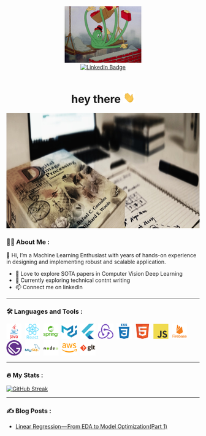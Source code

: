 <!---
wildoctopus/wildoctopus is a ✨ special ✨ repository because its `README.md` (this file) appears on your GitHub profile.
You can click the Preview link to take a look at your changes.
- 💞️ I’m looking to collaborate on ...
--->

<div id="header" align="center">
  <img src="wildoctopus.gif" width="200"/>
  
  <div id="badges">
    <a href="https://www.linkedin.com/in/alok-pandey/">
      <img src="https://img.shields.io/badge/LinkedIn-blue?style=for-the-badge&logo=linkedin&logoColor=white" alt="LinkedIn Badge"/>
    </a>
  </div>
  <img src="https://komarev.com/ghpvc/?username=wildoctopus&style=flat-square&color=blue" alt=""/>
  
  <h1>
    hey there
    <img src="hi.gif" width="30px"/>
  </h1>

  
  
</div>
<div align="center">
    <img src="1539905212167.jpeg" width="1400" height="300"/>
</div>

### :man_technologist: About Me :
👋 Hi, I’m a Machine Learning Enthusiast with years of hands-on experience in designing and implementing robust and scalable application.
- 👀 Love to explore SOTA papers in Computer Vision Deep Learning
- 🌱 Currently exploring technical contnt writing
- 📫 Connect me on linkedIn

---

### :hammer_and_wrench: Languages and Tools :
<div>
  <img src="https://github.com/devicons/devicon/blob/master/icons/java/java-original-wordmark.svg" title="Java" alt="Java" width="40" height="40"/>&nbsp;
  <img src="https://github.com/devicons/devicon/blob/master/icons/react/react-original-wordmark.svg" title="React" alt="React" width="40" height="40"/>&nbsp;
  <img src="https://github.com/devicons/devicon/blob/master/icons/spring/spring-original-wordmark.svg" title="Spring" alt="Spring" width="40" height="40"/>&nbsp;
  <img src="https://github.com/devicons/devicon/blob/master/icons/materialui/materialui-original.svg" title="Material UI" alt="Material UI" width="40" height="40"/>&nbsp;
  <img src="https://github.com/devicons/devicon/blob/master/icons/flutter/flutter-original.svg" title="Flutter" alt="Flutter" width="40" height="40"/>&nbsp;
  <img src="https://github.com/devicons/devicon/blob/master/icons/redux/redux-original.svg" title="Redux" alt="Redux " width="40" height="40"/>&nbsp;
  <img src="https://github.com/devicons/devicon/blob/master/icons/css3/css3-plain-wordmark.svg"  title="CSS3" alt="CSS" width="40" height="40"/>&nbsp;
  <img src="https://github.com/devicons/devicon/blob/master/icons/html5/html5-original.svg" title="HTML5" alt="HTML" width="40" height="40"/>&nbsp;
  <img src="https://github.com/devicons/devicon/blob/master/icons/javascript/javascript-original.svg" title="JavaScript" alt="JavaScript" width="40" height="40"/>&nbsp;
  <img src="https://github.com/devicons/devicon/blob/master/icons/firebase/firebase-plain-wordmark.svg" title="Firebase" alt="Firebase" width="40" height="40"/>&nbsp;
  <img src="https://github.com/devicons/devicon/blob/master/icons/gatsby/gatsby-original.svg" title="Gatsby"  alt="Gatsby" width="40" height="40"/>&nbsp;
  <img src="https://github.com/devicons/devicon/blob/master/icons/mysql/mysql-original-wordmark.svg" title="MySQL"  alt="MySQL" width="40" height="40"/>&nbsp;
  <img src="https://github.com/devicons/devicon/blob/master/icons/nodejs/nodejs-original-wordmark.svg" title="NodeJS" alt="NodeJS" width="40" height="40"/>&nbsp;
  <img src="https://github.com/devicons/devicon/blob/master/icons/amazonwebservices/amazonwebservices-plain-wordmark.svg" title="AWS" alt="AWS" width="40" height="40"/>&nbsp;
  <img src="https://github.com/devicons/devicon/blob/master/icons/git/git-original-wordmark.svg" title="Git" **alt="Git" width="40" height="40"/>
</div>

---

### :fire: My Stats :
[![GitHub Streak](http://github-readme-streak-stats.herokuapp.com?user=wildoctopus)](https://git.io/streak-stats)

---

### :writing_hand: Blog Posts :
<!-- BLOG-POST-LIST:START -->
- [Linear Regression — From EDA to Model Optimization&lpar;Part 1&rpar;](https://medium.com/analytics-vidhya/linear-regression-from-eda-to-model-optimization-part-1-2b7b3138373f?source=rss-8eb7e363454c------2)
<!-- BLOG-POST-LIST:END -->



